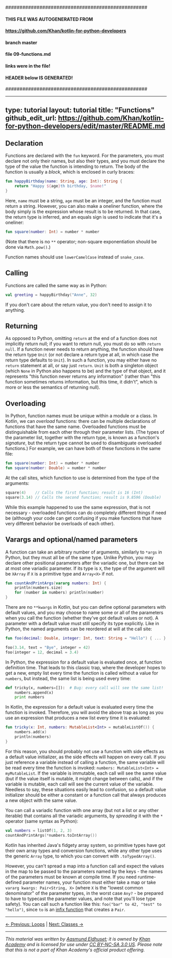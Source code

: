 ##################################################
#### THIS FILE WAS AUTOGENERATED FROM
#### https://github.com/Khan/kotlin-for-python-developers
#### branch master
#### file   09-functions.md
#### links were in the file! 
#### HEADER below IS GENERATED! 
##################################################

---
type: tutorial 
layout: tutorial 
title: "Functions"
github_edit_url: https://github.com/Khan/kotlin-for-python-developers/edit/master/README.md
---

## Declaration

Functions are declared with the `fun` keyword. For the parameters, you must declare not only their names, but also their types, and you must declare the type of the value the function is intending to return. The body of the function is usually a _block_, which is enclosed in curly braces:

<div class="sample" markdown="1" theme="idea" data-highlight-only>

```kotlin
fun happyBirthday(name: String, age: Int): String {
    return "Happy ${age}th birthday, $name!"
}
```
</div>



Here, `name` must be a string, `age` must be an integer, and the function must return a string. However, you can also make a oneliner function, where the body simply is the expression whose result is to be returned. In that case, the return type is inferred, and an equals sign is used to indicate that it's a oneliner:

<div class="sample" markdown="1" theme="idea" data-highlight-only>

```kotlin
fun square(number: Int) = number * number
```
</div>



(Note that there is no `**` operator; non-square exponentiation should be done via `Math.pow()`.)

Function names should use `lowerCamelCase` instead of `snake_case`.


## Calling

Functions are called the same way as in Python:

<div class="sample" markdown="1" theme="idea" data-highlight-only>

```kotlin
val greeting = happyBirthday("Anne", 32)
```
</div>



If you don't care about the return value, you don't need to assign it to anything.


## Returning

As opposed to Python, omitting `return` at the end of a function does not implicitly return null; if you want to return null, you must do so with `return null`. If a function never needs to return anything, the function should have the return type `Unit` (or not declare a return type at all, in which case the return type defaults to `Unit`). In such a function, you may either have no `return` statement at all, or say just `return`. `Unit` is both a singleton object (which `None` in Python also happens to be) and the type of that object, and it represents "this function never returns any information" (rather than "this function sometimes returns information, but this time, it didn't", which is more or less the semantics of returning null).


## Overloading

In Python, function names must be unique within a module or a class. In Kotlin, we can _overload_ functions: there can be multiple declarations of functions that have the same name. Overloaded functions must be distinguishable from each other through their parameter lists. (The types of the parameter list, together with the return type, is known as a function's _signature_, but the return type cannot be used to disambiguate overloaded functions.) For example, we can have both of these functions in the same file:

<div class="sample" markdown="1" theme="idea" data-highlight-only>

```kotlin
fun square(number: Int) = number * number
fun square(number: Double) = number * number
```
</div>



At the call sites, which function to use is determined from the type of the arguments:

<div class="sample" markdown="1" theme="idea" data-highlight-only>

```kotlin
square(4)    // Calls the first function; result is 16 (Int)
square(3.14) // Calls the second function; result is 9.8596 (Double)
```
</div>



While this example happened to use the same expression, that is not necessary - overloaded functions can do completely different things if need be (although your code can get confusing if you make functions that have very different behavior be overloads of each other).


## Varargs and optional/named parameters

A function can take an arbitrary number of arguments, similarly to `*args` in Python, but they must all be of the same type. Unlike Python, you may declare other positional parameters after the variadic one, but there can be at most one variadic parameter. If its type is `X`, the type of the argument will be `XArray` if `X` is a primitive type and `Array<X>` if not.

<div class="sample" markdown="1" theme="idea" data-highlight-only>

```kotlin
fun countAndPrintArgs(vararg numbers: Int) {
    println(numbers.size)
    for (number in numbers) println(number)
}
```
</div>



There are no `**kwargs` in Kotlin, but you can define optional parameters with default values, and you may choose to name some or all of the parameters when you call the function (whether they've got default values or not). A parameter with a default value must still specify its type explicitly. Like in Python, the named arguments can be reordered at will at the call site:

<div class="sample" markdown="1" theme="idea" data-highlight-only>

```kotlin
fun foo(decimal: Double, integer: Int, text: String = "Hello") { ... }

foo(3.14, text = "Bye", integer = 42)
foo(integer = 12, decimal = 3.4)
```
</div>




In Python, the expression for a default value is evaluated once, at function definition time. That leads to this classic trap, where the developer hopes to get a new, empty list every time the function is called without a value for `numbers`, but instead, the same list is being used every time:

<div class="sample" markdown="1" theme="idea" mode="python">

```python
def tricky(x, numbers=[]):  # Bug: every call will see the same list!
    numbers.append(x)
    print numbers
```
</div>



In Kotlin, the expression for a default value is evaluated every time the function is invoked. Therefore, you will avoid the above trap as long as you use an expression that produces a new list every time it is evaluated:

<div class="sample" markdown="1" theme="idea" data-highlight-only>

```kotlin
fun tricky(x: Int, numbers: MutableList<Int> = mutableListOf()) {
    numbers.add(x)
    println(numbers)
}
```
</div>



For this reason, you should probably not use a function with side effects as a default value initializer, as the side effects will happen on every call. If you just reference a variable instead of calling a function, the same variable will be read every time the function is invoked: `numbers: MutableList<Int> = myMutableList`. If the variable is immutable, each call will see the same value (but if the value itself is mutable, it might change between calls), and if the variable is mutable, each call will see the current value of the variable. Needless to say, these situations easily lead to confusion, so a default value initializer should be either a constant or a function call that always produces a new object with the same value.

You can call a variadic function with one array (but not a list or any other iterable) that contains all the variadic arguments, by _spreading_ it with the `*` operator (same syntax as Python):

<div class="sample" markdown="1" theme="idea" data-highlight-only>

```kotlin
val numbers = listOf(1, 2, 3)
countAndPrintArgs(*numbers.toIntArray())
```
</div>



Kotlin has inherited Java's fidgety array system, so primitive types have got their own array types and conversion functions, while any other type uses the generic `Array` type, to which you can convert with `.toTypedArray()`.

However, you can't spread a map into a function call and expect the values in the map to be passed to the parameters named by the keys - the names of the parameters must be known at compile time. If you need runtime-defined parameter names, your function must either take a map or take `vararg kwargs: Pair<String, X>` (where `X` is the "lowest common denominator" of the parameter types, in the worst case `Any?` - be prepared to have to typecast the parameter values, and note that you'll lose type safety). You can call such a function like this: `foo("bar" to 42, "test" to "hello")`, since `to` is an [infix function](classes.html#infix-functions) that creates a `Pair`.




---

[← Previous: Loops](loops.html) | [Next: Classes →](classes.html)


---

_This material was written by [Aasmund Eldhuset](https://eldhuset.net/); it is owned by [Khan Academy](https://www.khanacademy.org/) and is licensed for use under [CC BY-NC-SA 3.0 US](https://creativecommons.org/licenses/by-nc-sa/3.0/us/). Please note that this is not a part of Khan Academy's official product offering._